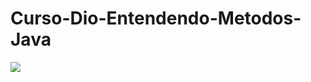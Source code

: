 # Curso-Dio-Entendendo-Metodos-Java

![](https://hermes.digitalinnovation.one/certificates/cover/CD082351.jpg)
